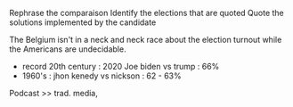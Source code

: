 Rephrase the comparaison
Identify the elections that are quoted 
Quote the solutions implemented by the candidate

The Belgium isn't in a neck and neck race about the election turnout while the Americans are undecidable. 

- record 20th century : 2020 Joe biden vs trump : 66%
- 1960's : jhon kenedy vs nickson : 62 - 63%

Podcast >> trad. media, 
